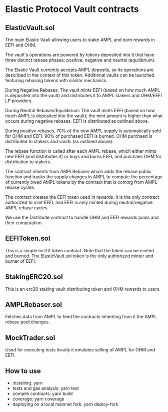 # Elastic Protocol Vault contracts

## ElasticVault.sol
The main Elastic Vault allowing users to stake AMPL and earn rewards in EEFI and OHM.

The vault's operations are powered by tokens deposited into it that have three distinct rebase phases: positive, negative and neutral (equilibrium).  

The Elastic Vault currently accepts AMPL deposits, so its operations are described in the context of this token. Additional vaults can be launched featuring rebasing tokens with similar mechanics. 

During Negative Rebases: The vault mints EEFI (based on how much AMPL is deposited into the vault) and distributes it to AMPL stakers and OHM/EEFI LP providers. 

During Neutral Rebases/Equilibrium: The vault mints EEFI (based on how much AMPL is deposited into the vault); the mint amount is higher than what occurs during negative rebases. EEFI is distributed as outlined above. 

During positive rebases, 70% of the new AMPL supply is automatically sold for OHM and EEFI. 90% of purchased EEFI is burned. OHM purchaed is distributed to stakers and vaults (as outlined above).  

The rebase function is called after each AMPL rebase, which either mints new EEFI (and distributes it) or buys and burns EEFI, and purchaes OHM for distribution to stakers. 

The contract inherits from AMPLRebaser which adds the rebase public function and tracks the supply changes in AMPL to compute the percentage of currently owed AMPL tokens by the contract that is coming from AMPL rebase cycles.

The contract creates the EEFI token used in rewards. It is the only contract authorized to mint EEFI, and EEFI is only minted during neutral/negative AMPL rebase cycles. 

We use the Distribute contract to handle OHM and EEFI rewards pools and their computation.

## EEFIToken.sol

This is a simple erc20 token contract. Note that the token can be minted and burned. The ElasticVault.sol token is the only authorized minter and burner of EEFI. 

## StakingERC20.sol

This is an erc20 staking vault distributing token and OHM rewards to users.

## AMPLRebaser.sol

Fetches data from AMPL to feed the contracts inheriting from it the AMPL rebase pool changes. 

## MockTrader.sol

Used for executing tests locally it emulates selling of AMPL for OHM and EEFI.

## How to use

- installing: yarn
- tests and gas analysis: yarn test
- compile contracts: yarn build
- coverage: yarn coverage
- deploying on a local mainnet fork: yarn deploy-fork
